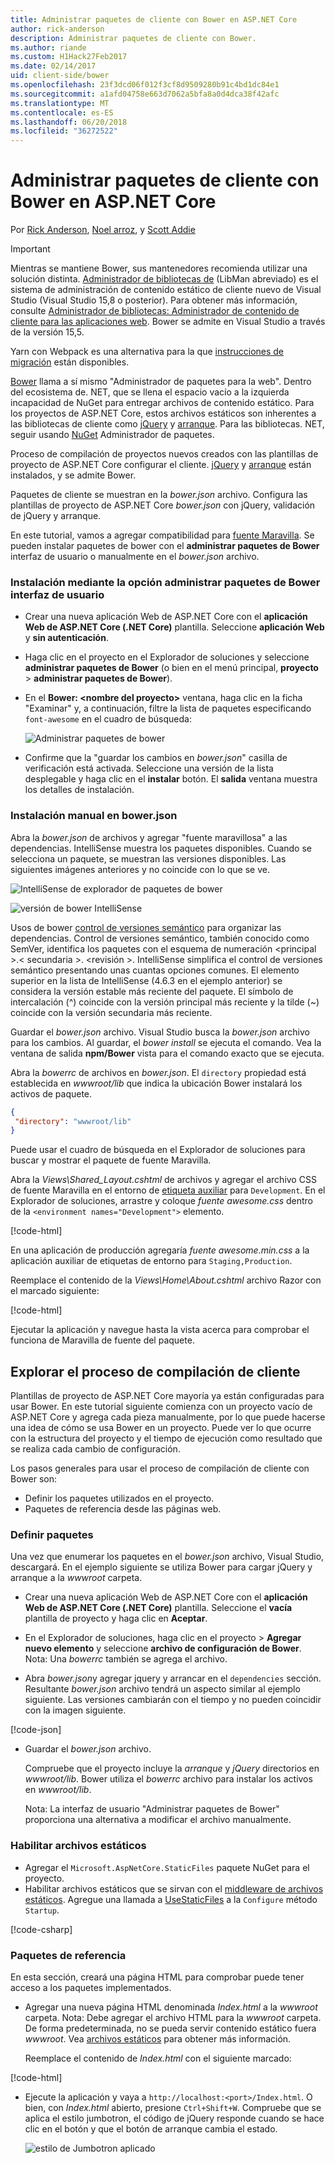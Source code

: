 ```yaml
---
title: Administrar paquetes de cliente con Bower en ASP.NET Core
author: rick-anderson
description: Administrar paquetes de cliente con Bower.
ms.author: riande
ms.custom: H1Hack27Feb2017
ms.date: 02/14/2017
uid: client-side/bower
ms.openlocfilehash: 23f3dcd06f012f3cf8d9509280b91c4bd1dc84e1
ms.sourcegitcommit: a1afd04758e663d7062a5bfa8a0d4dca38f42afc
ms.translationtype: MT
ms.contentlocale: es-ES
ms.lasthandoff: 06/20/2018
ms.locfileid: "36272522"
---
```

# <a name="manage-client-side-packages-with-bower-in-aspnet-core"></a>Administrar paquetes de cliente con Bower en ASP.NET Core

Por [Rick Anderson](https://twitter.com/RickAndMSFT), [Noel arroz](https://blog.falafel.com/falafel-software-recognized-sitefinity-website-year/), y [Scott Addie](https://scottaddie.com) 

> [!IMPORTANT]
> Mientras se mantiene Bower, sus mantenedores recomienda utilizar una solución distinta. [Administrador de bibliotecas de](https://blogs.msdn.microsoft.com/webdev/2018/04/18/what-happened-to-bower/) (LibMan abreviado) es el sistema de administración de contenido estático de cliente nuevo de Visual Studio (Visual Studio 15,8 o posterior). Para obtener más información, consulte [Administrador de bibliotecas: Administrador de contenido de cliente para las aplicaciones web](https://blogs.msdn.microsoft.com/webdev/2018/04/17/library-manager-client-side-content-manager-for-web-apps/). Bower se admite en Visual Studio a través de la versión 15,5.
>
> Yarn con Webpack es una alternativa para la que [instrucciones de migración](https://bower.io/blog/2017/how-to-migrate-away-from-bower/) están disponibles. 

[Bower](https://bower.io/) llama a sí mismo "Administrador de paquetes para la web". Dentro del ecosistema de. NET, que se llena el espacio vacío a la izquierda incapacidad de NuGet para entregar archivos de contenido estático. Para los proyectos de ASP.NET Core, estos archivos estáticos son inherentes a las bibliotecas de cliente como [jQuery](http://jquery.com/) y [arranque](http://getbootstrap.com/). Para las bibliotecas. NET, seguir usando [NuGet](https://www.nuget.org/) Administrador de paquetes.

Proceso de compilación de proyectos nuevos creados con las plantillas de proyecto de ASP.NET Core configurar el cliente. [jQuery](http://jquery.com/) y [arranque](http://getbootstrap.com/) están instalados, y se admite Bower.

Paquetes de cliente se muestran en la *bower.json* archivo. Configura las plantillas de proyecto de ASP.NET Core *bower.json* con jQuery, validación de jQuery y arranque.

En este tutorial, vamos a agregar compatibilidad para [fuente Maravilla](http://fontawesome.io). Se pueden instalar paquetes de bower con el **administrar paquetes de Bower** interfaz de usuario o manualmente en el *bower.json* archivo.

### <a name="installation-via-manage-bower-packages-ui"></a>Instalación mediante la opción administrar paquetes de Bower interfaz de usuario

* Crear una nueva aplicación Web de ASP.NET Core con el **aplicación Web de ASP.NET Core (.NET Core)** plantilla. Seleccione **aplicación Web** y **sin autenticación**.

* Haga clic en el proyecto en el Explorador de soluciones y seleccione **administrar paquetes de Bower** (o bien en el menú principal, **proyecto** > **administrar paquetes de Bower**).

* En el **Bower: \<nombre del proyecto\>**  ventana, haga clic en la ficha "Examinar" y, a continuación, filtre la lista de paquetes especificando `font-awesome` en el cuadro de búsqueda:

  ![Administrar paquetes de bower](bower/_static/manage-bower-packages.png)

* Confirme que la "guardar los cambios en *bower.json*" casilla de verificación está activada. Seleccione una versión de la lista desplegable y haga clic en el **instalar** botón. El **salida** ventana muestra los detalles de instalación.

### <a name="manual-installation-in-bowerjson"></a>Instalación manual en bower.json

Abra la *bower.json* de archivos y agregar "fuente maravillosa" a las dependencias. IntelliSense muestra los paquetes disponibles. Cuando se selecciona un paquete, se muestran las versiones disponibles. Las siguientes imágenes anteriores y no coincide con lo que se ve.

![IntelliSense de explorador de paquetes de bower](bower/_static/add-package.png)

![versión de bower IntelliSense](bower/_static/version-intelliSense.png)

Usos de bower [control de versiones semántico](http://semver.org/) para organizar las dependencias. Control de versiones semántico, también conocido como SemVer, identifica los paquetes con el esquema de numeración \<principal >.\< secundaria >. \<revisión >. IntelliSense simplifica el control de versiones semántico presentando unas cuantas opciones comunes. El elemento superior en la lista de IntelliSense (4.6.3 en el ejemplo anterior) se considera la versión estable más reciente del paquete. El símbolo de intercalación (^) coincide con la versión principal más reciente y la tilde (~) coincide con la versión secundaria más reciente.

Guardar el *bower.json* archivo. Visual Studio busca la *bower.json* archivo para los cambios. Al guardar, el *bower install* se ejecuta el comando. Vea la ventana de salida **npm/Bower** vista para el comando exacto que se ejecuta.

Abra la *bowerrc* de archivos en *bower.json*. El `directory` propiedad está establecida en *wwwroot/lib* que indica la ubicación Bower instalará los activos de paquete.

```json
{
 "directory": "wwwroot/lib"
}
```

Puede usar el cuadro de búsqueda en el Explorador de soluciones para buscar y mostrar el paquete de fuente Maravilla.

Abra la *Views\Shared\_Layout.cshtml* de archivos y agregar el archivo CSS de fuente Maravilla en el entorno de [etiqueta auxiliar](xref:mvc/views/tag-helpers/intro) para `Development`. En el Explorador de soluciones, arrastre y coloque *fuente awesome.css* dentro de la `<environment names="Development">` elemento.

[!code-html[](bower/sample/_Layout.cshtml?highlight=4&range=9-13)]

En una aplicación de producción agregaría *fuente awesome.min.css* a la aplicación auxiliar de etiquetas de entorno para `Staging,Production`.

Reemplace el contenido de la *Views\Home\About.cshtml* archivo Razor con el marcado siguiente:

[!code-html[](bower/sample/About.cshtml)]

Ejecutar la aplicación y navegue hasta la vista acerca para comprobar el funciona de Maravilla de fuente del paquete.

## <a name="exploring-the-client-side-build-process"></a>Explorar el proceso de compilación de cliente

Plantillas de proyecto de ASP.NET Core mayoría ya están configuradas para usar Bower. En este tutorial siguiente comienza con un proyecto vacío de ASP.NET Core y agrega cada pieza manualmente, por lo que puede hacerse una idea de cómo se usa Bower en un proyecto. Puede ver lo que ocurre con la estructura del proyecto y el tiempo de ejecución como resultado que se realiza cada cambio de configuración.

Los pasos generales para usar el proceso de compilación de cliente con Bower son:

* Definir los paquetes utilizados en el proyecto. <!-- once defined, you don't need to download them, VS does -->
* Paquetes de referencia desde las páginas web.

### <a name="define-packages"></a>Definir paquetes

Una vez que enumerar los paquetes en el *bower.json* archivo, Visual Studio, descargará. En el ejemplo siguiente se utiliza Bower para cargar jQuery y arranque a la *wwwroot* carpeta.

* Crear una nueva aplicación Web de ASP.NET Core con el **aplicación Web de ASP.NET Core (.NET Core)** plantilla. Seleccione el **vacía** plantilla de proyecto y haga clic en **Aceptar**.

* En el Explorador de soluciones, haga clic en el proyecto > **Agregar nuevo elemento** y seleccione **archivo de configuración de Bower**. Nota: Una *bowerrc* también se agrega el archivo.

* Abra *bower.json*y agregar jquery y arrancar en el `dependencies` sección. Resultante *bower.json* archivo tendrá un aspecto similar al ejemplo siguiente. Las versiones cambiarán con el tiempo y no pueden coincidir con la imagen siguiente.

[!code-json[](bower/sample/bower.json?highlight=5,6)]

* Guardar el *bower.json* archivo.

  Compruebe que el proyecto incluye la *arranque* y *jQuery* directorios en *wwwroot/lib*. Bower utiliza el *bowerrc* archivo para instalar los activos en *wwwroot/lib*.

  Nota: La interfaz de usuario "Administrar paquetes de Bower" proporciona una alternativa a modificar el archivo manualmente.

### <a name="enable-static-files"></a>Habilitar archivos estáticos

* Agregar el `Microsoft.AspNetCore.StaticFiles` paquete NuGet para el proyecto.
* Habilitar archivos estáticos que se sirvan con el [middleware de archivos estáticos](/dotnet/api/microsoft.aspnetcore.builder.staticfileextensions). Agregue una llamada a [UseStaticFiles](/dotnet/api/microsoft.aspnetcore.builder.staticfileextensions) a la `Configure` método `Startup`.

[!code-csharp[](bower/sample/Startup.cs?highlight=9)]

### <a name="reference-packages"></a>Paquetes de referencia

En esta sección, creará una página HTML para comprobar puede tener acceso a los paquetes implementados.

* Agregar una nueva página HTML denominada *Index.html* a la *wwwroot* carpeta. Nota: Debe agregar el archivo HTML para la *wwwroot* carpeta. De forma predeterminada, no se pueda servir contenido estático fuera *wwwroot*. Vea [archivos estáticos](xref:fundamentals/static-files) para obtener más información.

  Reemplace el contenido de *Index.html* con el siguiente marcado:

[!code-html[](bower/sample/Index.html)]

* Ejecute la aplicación y vaya a `http://localhost:<port>/Index.html`. O bien, con *Index.html* abierto, presione `Ctrl+Shift+W`. Compruebe que se aplica el estilo jumbotron, el código de jQuery responde cuando se hace clic en el botón y que el botón de arranque cambia el estado.

  ![estilo de Jumbotron aplicado](bower/_static/jumbotron.png)
